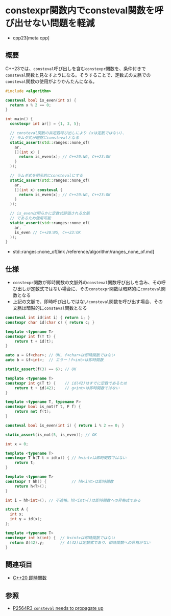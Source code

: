 # constexpr関数内でconsteval関数を呼び出せない問題を軽減
* cpp23[meta cpp]

## 概要
C++23では、`consteval`呼び出しを含む`constexpr`関数を、条件付きで`consteval`関数と見なすようになる。そうすることで、定数式の文脈での`consteval`関数の使用がよりかんたんになる。

```cpp example
#include <algorithm>

consteval bool is_even(int x) {
  return x % 2 == 0;
}

int main() {
  constexpr int ar[] = {1, 3, 5};

  // consteval関数の非定数呼び出しにより (xは定数ではない)、
  // ラムダ式が暗黙にconstevalとなる
  static_assert(std::ranges::none_of(
    ar,
    [](int x) {
      return is_even(x); // C++20:NG, C++23:OK
    }
  ));

  // ラムダ式を明示的にconstevalにする
  static_assert(std::ranges::none_of(
    ar,
    [](int x) consteval {
      return is_even(x); // C++20:NG, C++23:OK
    }
  ));

  // is_evenは明らかに定数式評価される文脈
  // であるため使用可能
  static_assert(std::ranges::none_of(
    ar,
    is_even // C++20:NG, C++23:OK
  ));
}
```
* std::ranges::none_of[link /reference/algorithm/ranges_none_of.md]


## 仕様
- `constexpr`関数が即時関数の文脈外の`consteval`関数呼び出しを含み、その呼び出しが定数式ではない場合に、その`constexpr`関数は暗黙的に`consteval`関数となる
- 上記の文脈で、即時呼び出しではない`consteval`関数を呼び出す場合、その文脈は暗黙的に`consteval`関数となる

```cpp
consteval int id(int i) { return i; }
constexpr char id(char c) { return c; }

template <typename T>
constexpr int f(T t) {
    return t + id(t);
}

auto a = &f<char>; // OK, f<char>は即時関数ではない
auto b = &f<int>;  // エラー！f<int>は即時関数

static_assert(f(3) == 6); // OK

template <typename T>
constexpr int g(T t) {    // id(42)はすでに定数であるため
    return t + id(42);    // g<int>は即時関数ではない
}

template <typename T, typename F>
constexpr bool is_not(T t, F f) {
    return not f(t);
}

consteval bool is_even(int i) { return i % 2 == 0; }

static_assert(is_not(5, is_even)); // OK

int x = 0;

template <typename T>
constexpr T h(T t = id(x)) { // h<int>は即時関数ではない
    return t;
}

template <typename T>
constexpr T hh() {           // hh<int>は即時関数
    return h<T>();
}

int i = hh<int>(); // 不適格。hh<int>()は即時関数への昇格式である

struct A {
  int x;
  int y = id(x);
};

template <typename T>
constexpr int k(int) {  // k<int>は即時関数ではない
  return A(42).y;       // A(42)は定数式であり、即時関数への昇格がない
}
```


## 関連項目
- [C++20 即時関数](/lang/cpp20/immediate_functions.md)


## 参照
- [P2564R3 `consteval` needs to propagate up](https://www.open-std.org/jtc1/sc22/wg21/docs/papers/2022/p2564r3.html)
